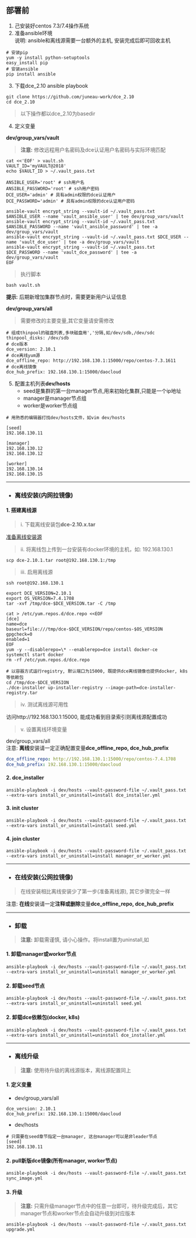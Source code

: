 ## 部署前 ##
1. 己安装好centos 7.3/7.4操作系统
2. 准备ansible环境  
说明: ansible和离线源需要一台额外的主机, 安装完成后即可回收主机

``` shell
# 安装pip
yum -y install python-setuptools
easy_install pip
# 安装ansible
pip install ansible
```

3. 下载dce_2.10 ansible playbook
```
git clone https://github.com/juneau-work/dce_2.10
cd dce_2.10
```
> 以下操作都以dce_2.10为basedir

4. 定义变量  

**dev/group_vars/vault**
> **注意:** 修改远程用户名密码及dce认证用户名密码与实际环境匹配
``` shell
cat <<'EOF' > vault.sh
VAULT_ID='myVAULT@2018'
echo $VAULT_ID > ~/.vault_pass.txt

ANSIBLE_USER='root' # ssh用户名
ANSIBLE_PASSWORD='root' # ssh用户密码
DCE_USER='admin' # 具有admin权限的dce认证用户
DCE_PASSWORD='admin' # 具有admin权限的dce认证用户密码

ansible-vault encrypt_string --vault-id ~/.vault_pass.txt $ANSIBLE_USER --name 'vault_ansible_user' | tee dev/group_vars/vault
ansible-vault encrypt_string --vault-id ~/.vault_pass.txt $ANSIBLE_PASSWORD --name 'vault_ansible_password' | tee -a dev/group_vars/vault
ansible-vault encrypt_string --vault-id ~/.vault_pass.txt $DCE_USER --name 'vault_dce_user' | tee -a dev/group_vars/vault
ansible-vault encrypt_string --vault-id ~/.vault_pass.txt $DCE_PASSWORD --name 'vault_dce_password' | tee -a dev/group_vars/vault
EOF
```
> 执行脚本
```
bash vault.sh
```
**提示**: 后期新增加集群节点时，需要更新用户认证信息

**dev/group_vars/all**
> 需要修改的主要变量,其它变量请安需修改
```
# 组成thinpool的磁盘列表,多块磁盘用','分隔,如/dev/sdb,/dev/sdc
thinpool_disks: /dev/sdb 
# dce版本
dce_version: 2.10.1
# dce离线yum源
dce_offline_repo: http://192.168.130.1:15000/repo/centos-7.3.1611 
# dce离线镜像
dce_hub_prefix: 192.168.130.1:15000/daocloud
```

5. 配置主机列表**dev/hosts**  
	- seed是集群的第一台manager节点,用来初始化集群,只能是一个ip地址
	- manager是manager节点组
	- worker是worker节点组
```
# 用熟悉的编辑器打找dev/hosts文件，如vim dev/hosts

[seed]
192.168.130.11

[manager]
192.168.130.12
192.168.130.12

[worker]
192.168.130.14
192.168.130.15
```



-------------------------------------------------------------------------------
- ### 离线安装(内网拉镜像) ###

#### 1. 搭建离线源 ####
> i. 下载离线安装包**dce-2.10.x.tar**  

[准备离线安装源](http://guide.daocloud.io/dce-v2.10/离线安装控制节点-13871615.html)  

> ii. 将离线包上传到一台安装有docker环境的主机，如: 192.168.130.1

``` shell
scp dce-2.10.1.tar root@192.168.130.1:/tmp
```

> iii. 启用离线源
```shell
ssh root@192.168.130.1

export DCE_VERSION=2.10.1
export OS_VERSION=7.4.1708
tar -xvf /tmp/dce-$DCE_VERSION.tar -C /tmp

cat > /etc/yum.repos.d/dce.repo <<EOF
[dce]
name=dce
baseurl=file:///tmp/dce-$DCE_VERSION/repo/centos-$OS_VERSION
gpgcheck=0
enabled=1
EOF
yum -y --disablerepo=\* --enablerepo=dce install docker-ce
systemctl start docker
rm -rf /etc/yum.repos.d/dce.repo

# 以容器方式运行registry, 默认端口为15000, 既提供dce离线镜像也提供docker, k8s等依赖包
cd /tmp/dce-$DCE_VERSION
./dce-installer up-installer-registry --image-path=dce-installer-registry.tar
```
> iv. 测试离线源可用性

访问http://192.168.130.1:15000, 能成功看到目录索引则离线源配置成功

> v. 设置离线环境变量

dev/group_vars/all  
注意: **离线**安装请一定正确配置变量**dce_offline_repo, dce_hub_prefix**
``` yaml
dce_offline_repo: http://192.168.130.1:15000/repo/centos-7.4.1708
dce_hub_prefix: 192.168.130.1:15000/daocloud  
```

#### 2. dce_installer ####
```
ansible-playbook -i dev/hosts --vault-password-file ~/.vault_pass.txt --extra-vars install_or_uninstall=install dce_installer.yml 
```
#### 3. init cluster ####
```
ansible-playbook -i dev/hosts --vault-password-file ~/.vault_pass.txt --extra-vars install_or_uninstall=install seed.yml 
```
#### 4. join cluster ####
```
ansible-playbook -i dev/hosts --vault-password-file ~/.vault_pass.txt --extra-vars install_or_uninstall=install manager_or_worker.yml 
```





-------------------------------------------------------------------------------
- ### 在线安装(公网拉镜像) ###
> 在线安装相比离线安装少了第一步(准备离线源), 其它步骤完全一样  

注意: **在线**安装请一定**注释或删除**变量**dce_offline_repo, dce_hub_prefix**





-------------------------------------------------------------------------------
- ### 卸载 ###
> **注意:** 卸载需谨慎, 请小心操作。将install置为uninstall,如
#### 1. 卸载manager或worker节点 ####
```
ansible-playbook -i dev/hosts --vault-password-file ~/.vault_pass.txt --extra-vars install_or_uninstall=uninstall manager_or_worker.yml 
```
#### 2. 卸载seed节点 ####
```
ansible-playbook -i dev/hosts --vault-password-file ~/.vault_pass.txt --extra-vars install_or_uninstall=uninstall seed.yml 
```
#### 2. 卸载dce依赖包(docker, k8s) ####
```
ansible-playbook -i dev/hosts --vault-password-file ~/.vault_pass.txt --extra-vars install_or_uninstall=uninstall dce_installer.yml 
```





-------------------------------------------------------------------------------
- ### 离线升级 ###
> **注意:** 使用待升级的离线源版本，离线源配置同上
#### 1. 定义变量 ####
- dev/group_vars/all  
```
dce_version: 2.10.1
dce_hub_prefix: 192.168.130.1:15000/daocloud
```
- dev/hosts
```
# 只需要在seed章节指定一台manager, 这台manager可以是非leader节点
[seed]
192.168.130.11
```
#### 2. pull新版dce镜像(所有manager, worker节点) ####
```
ansible-playbook -i dev/hosts --vault-password-file ~/.vault_pass.txt sync_image.yml
```
#### 3. 升级 ####
> **注意:** 只需升级manager节点中的任意一台即可，待升级完成后，其它manager节点和worker节点会自动升级到对应版本
```
ansible-playbook -i dev/hosts --vault-password-file ~/.vault_pass.txt upgrade.yml
```

